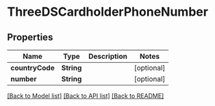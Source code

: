 # ThreeDSCardholderPhoneNumber

## Properties
Name | Type | Description | Notes
------------ | ------------- | ------------- | -------------
**countryCode** | **String** |  | [optional] 
**number** | **String** |  | [optional] 

[[Back to Model list]](../README.md#documentation-for-models) [[Back to API list]](../README.md#documentation-for-api-endpoints) [[Back to README]](../README.md)


